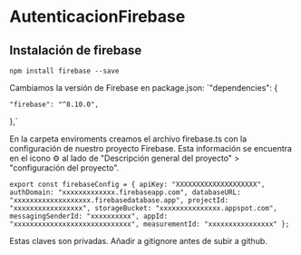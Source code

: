 # AutenticacionFirebase

## Instalación de firebase

`npm install firebase --save`

Cambiamos la versión de Firebase en package.json: 
`"dependencies": {
   
    "firebase": "^8.10.0",
    
  },`
  
  En la carpeta enviroments creamos el archivo firebase.ts con la configuración de nuestro proyecto Firebase. Esta información se encuentra en el icono ⚙️ al lado de "Descripción general del proyecto" > "configuración del proyecto".
  
  `export const firebaseConfig = {
    apiKey: "XXXXXXXXXXXXXXXXXXXX",
    authDomain: "xxxxxxxxxxxxx.firebaseapp.com",
    databaseURL: "xxxxxxxxxxxxxxxxxxx.firebasedatabase.app",
    projectId: "xxxxxxxxxxxxxxxxx",
    storageBucket: "xxxxxxxxxxxxxxx.appspot.com",
    messagingSenderId: "xxxxxxxxxx",
    appId: "xxxxxxxxxxxxxxxxxxxxxxxxxxxxx",
    measurementId: "xxxxxxxxxxxxxxxx"
  };`

Estas claves son privadas. Añadir a gitignore antes de subir a github.




